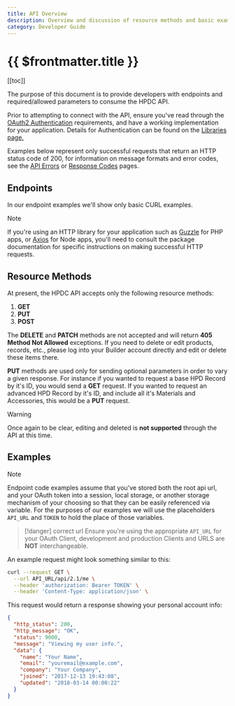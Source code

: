 ```yaml
---
title: API Overview
description: Overview and discussion of resource methods and basic example definitions.
category: Developer Guide
---
```


# {{ $frontmatter.title }}

[[toc]]

The purpose of this document is to provide developers with endpoints and required/allowed parameters to consume the HPDC API.

Prior to attempting to connect with the API, ensure you've read through the [OAuth2 Authentication](libraries/) requirements, and have a working implementation for your application. Details for Authentication can be found on the [Libraries page.](libraries/)

Examples below represent only successful requests that return an HTTP status code of 200, for information on message formats and error codes, see the [API Errors](api-errors/) or [Response Codes](response-codes/) pages.

## Endpoints

In our endpoint examples we'll show only basic CURL examples.

> [!note]
> If you're using an HTTP library for your application such as [Guzzle](https://github.com/guzzle/guzzle) for PHP apps, or [Axios](https://github.com/axios/axios) for Node apps, you'll need to consult the package documentation for specific instructions on making successful HTTP requests.

## Resource Methods

At present, the HPDC API accepts only the following resource methods:

1. **GET**
2. **PUT**
3. **POST**

The **DELETE** and **PATCH** methods are not accepted and will return **405 Method Not Allowed** exceptions. If you need to delete or edit products, records, etc., please log into your Builder account directly and edit or delete these items there.

**PUT** methods are used only for sending optional parameters in order to vary a given response. For instance if you wanted to request a base HPD Record by it's ID, you would send a **GET** request. If you wanted to request an advanced HPD Record by it's ID, and include all it's Materials and Accessories, this would be a **PUT** request.

> [!warning]
> Once again to be clear, editing and deleted is **not supported** through the API at this time.

## Examples

> [!note]
> Endpoint code examples assume that you've stored both the root api url, and your OAuth token into a session, local storage, or another storage mechanism of your choosing so that they can be easily referenced via variable. For the purposes of our examples we will use the placeholders `API_URL` and `TOKEN` to hold the place of those variables.

> [!danger] correct url
> Ensure you're using the appropriate `API_URL` for your OAuth Client, development and production Clients and URLS are **NOT** interchangeable.

An example request might look something similar to this:

```bash
curl --request GET \
  --url API_URL/api/2.1/me \
  --header 'authorization: Bearer TOKEN' \
  --header 'Content-Type: application/json' \
```

This request would return a response showing your personal account info:

```json
{
  "http_status": 200,
  "http_message": "OK",
  "status": 9000,
  "message": "Viewing my user info.",
  "data": {
    "name": "Your Name",
    "email": "youremail@example.com",
    "company": "Your Company",
    "joined": "2017-12-13 19:43:08",
    "updated": "2018-03-14 00:00:22"
  }
}
```
